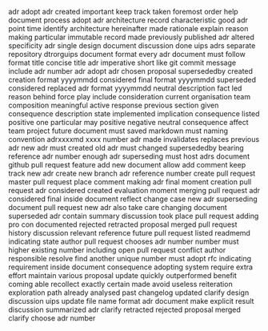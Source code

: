 adr adopt adr created important keep track taken foremost order help document process adopt adr architecture record characteristic good adr point time identify architecture hereinafter made rationale explain reason making particular immutable record made previously published adr altered specificity adr single design document discussion done uips adrs separate repository dtrorguips document format every adr document must follow format title concise title adr imperative short like git commit message include adr number adr adopt adr chosen proposal supersededby created creation format yyyymmdd considered final format yyyymmdd superseded considered replaced adr format yyyymmdd neutral description fact led reason behind force play include consideration current organisation team composition meaningful active response previous section given consequence description state implemented implication consequence listed positive one particular may positive negative neutral consequence affect team project future document must saved markdown must naming convention adrxxxxmd xxxx number adr made invalidates replaces previous adr new adr must created old adr must changed supersededby bearing reference adr number enough adr superseding must host adrs document github pull request feature add new document allow add comment keep track new adr create new branch adr reference number create pull request master pull request place comment making adr final moment creation pull request adr considered created evaluation moment merging pull request adr considered final inside document reflect change case new adr superseding document pull request new adr also take care changing document superseded adr contain summary discussion took place pull request adding pro con documented rejected retracted proposal merged pull request history discussion relevant reference future pull request listed readmemd indicating state author pull request chooses adr number number must higher existing number including open pull request conflict author responsible resolve find another unique number must adopt rfc indicating requirement inside document consequence adopting system require extra effort maintain various proposal update quickly outperformed benefit coming able recollect exactly certain made avoid useless reiteration exploration path already analysed past changelog updated clarify design discussion uips update file name format adr document make explicit result discussion summarized adr clarify retracted rejected proposal merged clarify choose adr number